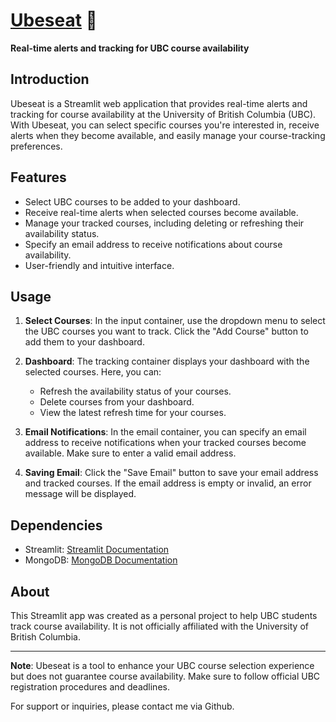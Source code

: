 # [Ubeseat](https://ubeseat.streamlit.app) 💺



**Real-time alerts and tracking for UBC course availability**

## Introduction

Ubeseat is a Streamlit web application that provides real-time alerts and tracking for course availability at the University of British Columbia (UBC). With Ubeseat, you can select specific courses you're interested in, receive alerts when they become available, and easily manage your course-tracking preferences.

## Features

- Select UBC courses to be added to your dashboard.
- Receive real-time alerts when selected courses become available.
- Manage your tracked courses, including deleting or refreshing their availability status.
- Specify an email address to receive notifications about course availability.
- User-friendly and intuitive interface.

## Usage

1. **Select Courses**: In the input container, use the dropdown menu to select the UBC courses you want to track. Click the "Add Course" button to add them to your dashboard.

2. **Dashboard**: The tracking container displays your dashboard with the selected courses. Here, you can:
   - Refresh the availability status of your courses.
   - Delete courses from your dashboard.
   - View the latest refresh time for your courses.

3. **Email Notifications**: In the email container, you can specify an email address to receive notifications when your tracked courses become available. Make sure to enter a valid email address.

4. **Saving Email**: Click the "Save Email" button to save your email address and tracked courses. If the email address is empty or invalid, an error message will be displayed.

## Dependencies

- Streamlit: [Streamlit Documentation](https://docs.streamlit.io/)
- MongoDB: [MongoDB Documentation](https://docs.mongodb.com/)

## About

This Streamlit app was created as a personal project to help UBC students track course availability. It is not officially affiliated with the University of British Columbia.


---

**Note**: Ubeseat is a tool to enhance your UBC course selection experience but does not guarantee course availability. Make sure to follow official UBC registration procedures and deadlines.

For support or inquiries, please contact me via Github.
